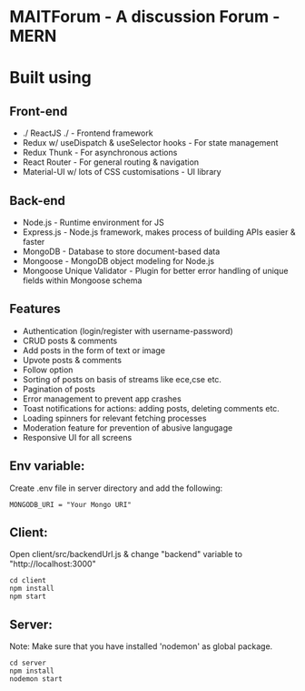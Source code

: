 # MAITForum - A discussion Forum - MERN



# Built using
## Front-end
* ./ ReactJS ./ - Frontend framework <br>
* Redux w/ useDispatch & useSelector hooks - For state management <br>
* Redux Thunk - For asynchronous actions <br>
* React Router - For general routing & navigation <br>
* Material-UI w/ lots of CSS customisations - UI library <br>
## Back-end
* Node.js - Runtime environment for JS <br>
* Express.js - Node.js framework, makes process of building APIs easier & faster <br>
* MongoDB - Database to store document-based data <br>
* Mongoose - MongoDB object modeling for Node.js <br>
* Mongoose Unique Validator - Plugin for better error handling of unique fields within Mongoose schema <br>
## Features
* Authentication (login/register with username-password) <br>
* CRUD posts & comments <br>
* Add posts in the form of text or image <br>
* Upvote posts & comments <br>
* Follow option <br>
* Sorting of posts on basis of streams like ece,cse etc. <br>
* Pagination of posts <br>
* Error management to prevent app crashes <br>
* Toast notifications for actions: adding posts, deleting comments etc. <br>
* Loading spinners for relevant fetching processes <br>
* Moderation feature for prevention of abusive langugage <br>
* Responsive UI for all screens <br>

## Env variable:
Create .env file in server directory and add the following: <br>

```
MONGODB_URI = "Your Mongo URI"
```

## Client:
Open client/src/backendUrl.js & change "backend" variable to "http://localhost:3000"
```
cd client
npm install
npm start
```
## Server:
Note: Make sure that you have installed 'nodemon' as global package.
```
cd server
npm install
nodemon start
```
